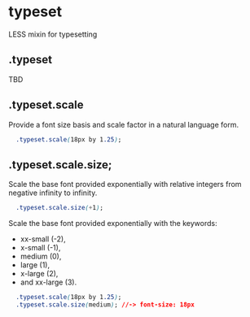 # typeset

LESS mixin for typesetting

## .typeset

TBD

## .typeset.scale

Provide a font size basis and scale factor in a natural language form.

```css
  .typeset.scale(18px by 1.25);
```

## .typeset.scale.size;

Scale the base font provided exponentially with relative integers from negative infinity to infinity.

```css
  .typeset.scale.size(+1);
```

Scale the base font provided exponentially with the keywords: 
- xx-small (-2), 
- x-small (-1), 
- medium (0), 
- large (1), 
- x-large (2), 
- and xx-large (3).

```css
  .typeset.scale(18px by 1.25);
  .typeset.scale.size(medium); //-> font-size: 18px
```
